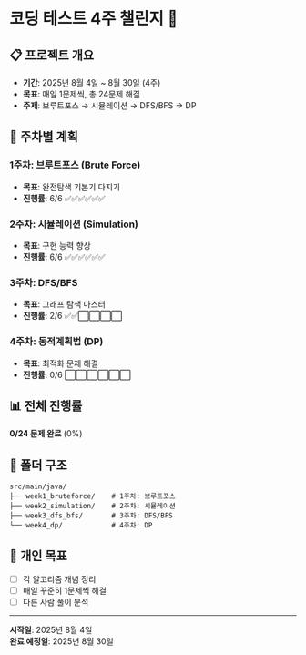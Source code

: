 # 코딩 테스트 4주 챌린지 🚀

## 📋 프로젝트 개요
- **기간**: 2025년 8월 4일 ~ 8월 30일 (4주)
- **목표**: 매일 1문제씩, 총 24문제 해결
- **주제**: 브루트포스 → 시뮬레이션 → DFS/BFS → DP

## 📅 주차별 계획

### 1주차: 브루트포스 (Brute Force)
- **목표**: 완전탐색 기본기 다지기
- **진행률**: 6/6 ✅✅✅✅✅✅

### 2주차: 시뮬레이션 (Simulation)  
- **목표**: 구현 능력 향상
- **진행률**: 6/6 ✅✅✅✅✅✅

### 3주차: DFS/BFS
- **목표**: 그래프 탐색 마스터
- **진행률**: 2/6 ✅✅⬜⬜⬜⬜

### 4주차: 동적계획법 (DP)
- **목표**: 최적화 문제 해결
- **진행률**: 0/6 ⬜⬜⬜⬜⬜⬜

## 📊 전체 진행률
**0/24 문제 완료** (0%)

## 📁 폴더 구조
```
src/main/java/
├── week1_bruteforce/    # 1주차: 브루트포스
├── week2_simulation/    # 2주차: 시뮬레이션  
├── week3_dfs_bfs/       # 3주차: DFS/BFS
└── week4_dp/            # 4주차: DP
```

## 🎯 개인 목표
- [ ] 각 알고리즘 개념 정리
- [ ] 매일 꾸준히 1문제씩 해결
- [ ] 다른 사람 풀이 분석

---
**시작일**: 2025년 8월 4일  
**완료 예정일**: 2025년 8월 30일
